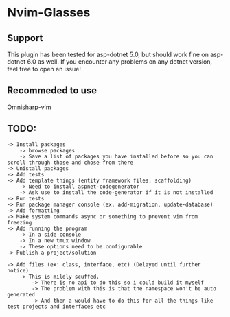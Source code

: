 # Nvim-Glasses

## Support
This plugin has been tested for asp-dotnet 5.0, but should work fine on asp-dotnet 6.0 as well.
If you encounter any problems on any dotnet version, feel free to open an issue!

## Recommeded to use
Omnisharp-vim

## TODO:
	-> Install packages
		-> browse packages
        -> Save a list of packages you have installed before so you can scroll through those and chose from there
	-> Unistall packages
    -> Add tests
	-> Add template things (entity framework files, scaffolding)
        -> Need to install aspnet-codegenerator
        -> Ask use to install the code-generator if it is not installed
	-> Run tests
	-> Run package manager console (ex. add-migration, update-database)
	-> Add formatting
    -> Make system commands async or something to prevent vim from freezing
    -> Add running the program
        -> In a side console
        -> In a new tmux window
        -> These options need to be configurable
    -> Publish a project/solution

	-> Add files (ex: class, interface, etc) (Delayed until further notice)
        -> This is mildly scuffed.
            -> There is no api to do this so i could build it myself
            -> The problem with this is that the namespace won't be auto generated
            -> And then a would have to do this for all the things like test projects and interfaces etc
